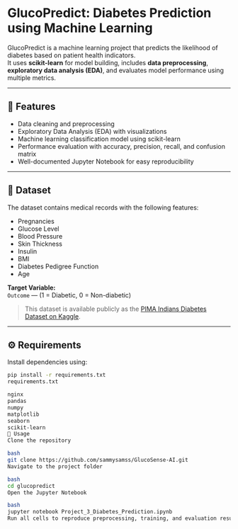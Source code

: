 # GlucoPredict: Diabetes Prediction using Machine Learning

GlucoPredict is a machine learning project that predicts the likelihood of diabetes based on patient health indicators.  
It uses **scikit-learn** for model building, includes **data preprocessing**, **exploratory data analysis (EDA)**, and evaluates model performance using multiple metrics.

---

## 📌 Features
- Data cleaning and preprocessing
- Exploratory Data Analysis (EDA) with visualizations
- Machine learning classification model using scikit-learn
- Performance evaluation with accuracy, precision, recall, and confusion matrix
- Well-documented Jupyter Notebook for easy reproducibility

---

## 📂 Dataset
The dataset contains medical records with the following features:
- Pregnancies
- Glucose Level
- Blood Pressure
- Skin Thickness
- Insulin
- BMI
- Diabetes Pedigree Function
- Age

**Target Variable:**  
`Outcome` — (1 = Diabetic, 0 = Non-diabetic)

> This dataset is available publicly as the [PIMA Indians Diabetes Dataset on Kaggle](https://www.kaggle.com/datasets/uciml/pima-indians-diabetes-database).

---

## ⚙️ Requirements
Install dependencies using:
```bash
pip install -r requirements.txt
requirements.txt

nginx
pandas
numpy
matplotlib
seaborn
scikit-learn
🚀 Usage
Clone the repository

bash
git clone https://github.com/sammysamss/GlucoSense-AI.git
Navigate to the project folder

bash
cd glucopredict
Open the Jupyter Notebook

bash
jupyter notebook Project_3_Diabetes_Prediction.ipynb
Run all cells to reproduce preprocessing, training, and evaluation results.

